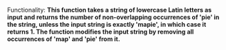 Functionality: **This function takes a string of lowercase Latin letters as input and returns the number of non-overlapping occurrences of 'pie' in the string, unless the input string is exactly 'mapie', in which case it returns 1. The function modifies the input string by removing all occurrences of 'map' and 'pie' from it.**